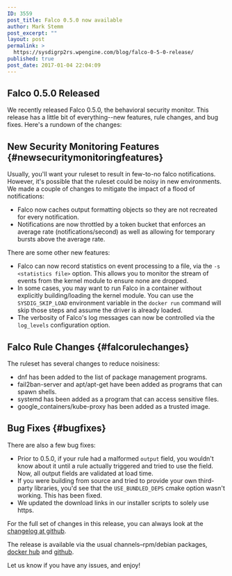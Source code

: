 ```yaml
---
ID: 3559
post_title: Falco 0.5.0 now available
author: Mark Stemm
post_excerpt: ""
layout: post
permalink: >
  https://sysdigrp2rs.wpengine.com/blog/falco-0-5-0-release/
published: true
post_date: 2017-01-04 22:04:09
---
```

## Falco 0.5.0 Released

We recently released Falco 0.5.0, the behavioral security monitor. This release has a little bit of everything--new features, rule changes, and bug fixes. Here's a rundown of the changes:

## New Security Monitoring Features {#newsecuritymonitoringfeatures}

Usually, you'll want your ruleset to result in few-to-no falco notifications. However, it's possible that the ruleset could be noisy in new environments. We made a couple of changes to mitigate the impact of a flood of notifications:

*   Falco now caches output formatting objects so they are not recreated for every notification.
*   Notifications are now throttled by a token bucket that enforces an average rate (notifications/second) as well as allowing for temporary bursts above the average rate.

There are some other new features:

*   Falco can now record statistics on event processing to a file, via the `-s <statistics file>` option. This allows you to monitor the stream of events from the kernel module to ensure none are dropped.
*   In some cases, you may want to run Falco in a container without explicitly building/loading the kernel module. You can use the `SYSDIG_SKIP_LOAD` environment variable in the `docker run` command will skip those steps and assume the driver is already loaded.
*   The verbosity of Falco's log messages can now be controlled via the `log_levels` configuration option.

## Falco Rule Changes {#falcorulechanges}

The ruleset has several changes to reduce noisiness:

*   dnf has been added to the list of package management programs.
*   fail2ban-server and apt/apt-get have been added as programs that can spawn shells.
*   systemd has been added as a program that can access sensitive files.
*   google_containers/kube-proxy has been added as a trusted image.

## Bug Fixes {#bugfixes}

There are also a few bug fixes:

*   Prior to 0.5.0, if your rule had a malformed `output` field, you wouldn't know about it until a rule actually triggered and tried to use the field. Now, all output fields are validated at load time.
*   If you were building from source and tried to provide your own third-party libraries, you'd see that the `USE_BUNDLED_DEPS` cmake option wasn't working. This has been fixed.
*   We updated the download links in our installer scripts to solely use https.

For the full set of changes in this release, you can always look at the [changelog at github][1].

The release is available via the usual channels–rpm/debian packages, [docker hub][2] and [github][3].

Let us know if you have any issues, and enjoy!

 [1]: https://github.com/draios/falco/blob/dev/CHANGELOG.md
 [2]: https://hub.docker.com/r/sysdig/falco
 [3]: https://github.com/draios/falco